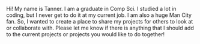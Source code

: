 Hi! My name is Tanner. I am a graduate in Comp Sci. I studied a lot in coding, but I never get to do it at my current job. I am also a huge Man City fan. So, I wanted to create a place to share my projects for others to look at or collaborate with. 
Please let me know if there is anything that I should add to the current projects or projects you would like to do together!
